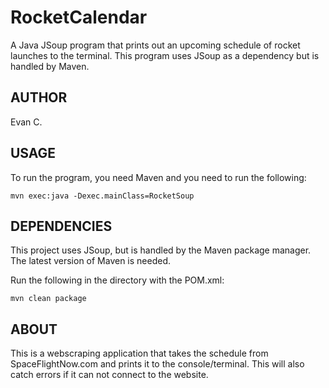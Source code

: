 # RocketCalendar

A Java JSoup program that prints out an upcoming schedule of rocket launches to the terminal. This program uses JSoup as a dependency but is handled by Maven.

## AUTHOR
Evan C.

## USAGE

To run the program, you need Maven and you need to run the following:

``` mvn exec:java -Dexec.mainClass=RocketSoup ```

## DEPENDENCIES

This project uses JSoup, but is handled by the Maven package manager. The latest version of Maven is needed.

Run the following in the directory with the POM.xml:

``` mvn clean package ``` 

## ABOUT

This is a webscraping application that takes the schedule from SpaceFlightNow.com and prints it to the console/terminal. This will also catch errors if it can not connect to the website.
